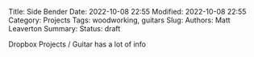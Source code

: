 Title: Side Bender
Date: 2022-10-08 22:55
Modified: 2022-10-08 22:55
Category: Projects
Tags: woodworking, guitars
Slug:
Authors: Matt Leaverton
Summary:
Status: draft

Dropbox Projects / Guitar has a lot of info
